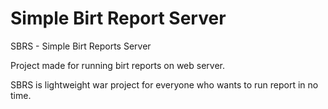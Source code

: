 # Simple Birt Report Server
SBRS - Simple Birt Reports Server

Project made for running birt reports on web server.

SBRS is lightweight war project for everyone who wants to run report in no time.
